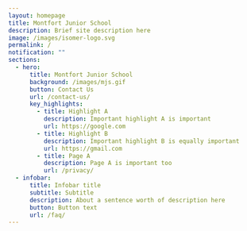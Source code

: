 ```yaml
---
layout: homepage
title: Montfort Junior School
description: Brief site description here
image: /images/isomer-logo.svg
permalink: /
notification: ""
sections:
  - hero:
      title: Montfort Junior School
      background: /images/mjs.gif
      button: Contact Us
      url: /contact-us/
      key_highlights:
        - title: Highlight A
          description: Important highlight A is important
          url: https://google.com
        - title: Highlight B
          description: Important highlight B is equally important
          url: https://gmail.com
        - title: Page A
          description: Page A is important too
          url: /privacy/
  - infobar:
      title: Infobar title
      subtitle: Subtitle
      description: About a sentence worth of description here
      button: Button text
      url: /faq/
---
```

